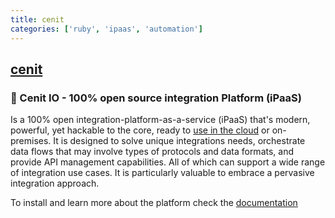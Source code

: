 ```yaml
---
title: cenit
categories: ['ruby', 'ipaas', 'automation']
---
```

## [cenit](https://github.com/cenit-io/cenit)

### :rocket: Cenit IO - 100% open source integration Platform (iPaaS)


Is a 100% open integration-platform-as-a-service (iPaaS) that's modern, powerful, yet hackable to the core, ready to [use in the cloud](https://web.cenit.io) or on-premises. It is designed to solve unique integrations needs, orchestrate data flows that may involve types of protocols and data formats, and provide API management capabilities. All of which can support a wide range of integration use cases. It is particularly valuable to embrace a pervasive integration approach.

To install and learn more about the platform check the [documentation](https://docs.cenit.io/)

